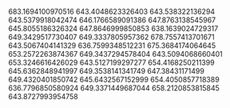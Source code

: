 683.1694100970516
643.4048623326403
643.538322136294
643.5379918042474
646.1766589091386
647.8763138545967
645.8055186326324
647.8646999850853
638.1639024729317
649.3429517730407
649.3337805957362
678.7557413701671
643.5067404141329
636.7599348512231
675.3684174064645
653.2572263874367
649.3437294578404
643.5094068660401
653.3246616426029
643.5127199297277
654.4168250211399
645.6362848941997
649.3538141341749
647.38431171499
649.4320401850742
645.6432567152999
654.4050857718389
636.7796850580924
649.3371449687044
658.2120853815845
643.8727993954758